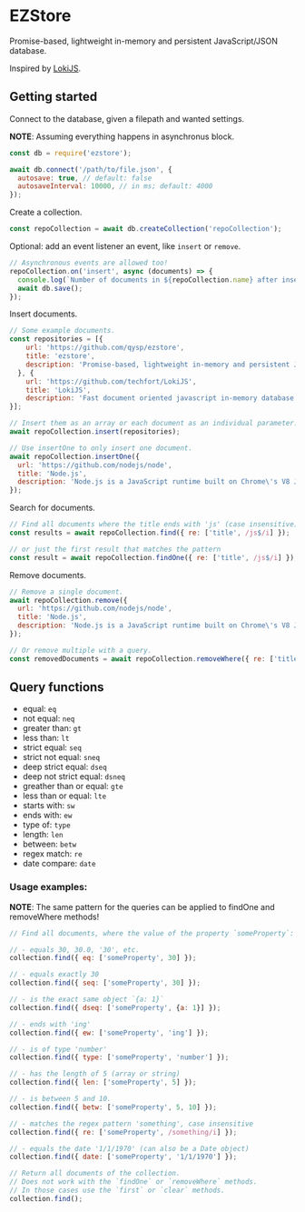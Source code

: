 # EZStore

Promise-based, lightweight in-memory and persistent JavaScript/JSON database.

Inspired by [LokiJS](https://github.com/techfort/LokiJS).

## Getting started

Connect to the database, given a filepath and wanted settings.

**NOTE**: Assuming everything happens in asynchronus block.

```js
const db = require('ezstore');

await db.connect('/path/to/file.json', {
  autosave: true, // default: false
  autosaveInterval: 10000, // in ms; default: 4000
});
```

Create a collection.
```js
const repoCollection = await db.createCollection('repoCollection');
```

Optional: add an event listener an event, like `insert` or `remove`.
```js
// Asynchronous events are allowed too!
repoCollection.on('insert', async (documents) => {
  console.log(`Number of documents in ${repoCollection.name} after insert: ${documents.length}`);
  await db.save();
});
```

Insert documents.
```js
// Some example documents.
const repositories = [{
    url: 'https://github.com/qysp/ezstore',
    title: 'ezstore',
    description: 'Promise-based, lightweight in-memory and persistent JavaScript/JSON database.'
  }, {
    url: 'https://github.com/techfort/LokiJS',
    title: 'LokiJS',
    description: 'Fast document oriented javascript in-memory database'
}];

// Insert them as an array or each document as an individual parameter.
await repoCollection.insert(repositories);

// Use insertOne to only insert one document.
await repoCollection.insertOne({
  url: 'https://github.com/nodejs/node',
  title: 'Node.js',
  description: 'Node.js is a JavaScript runtime built on Chrome\'s V8 JavaScript engine.'
});
```

Search for documents.
```js
// Find all documents where the title ends with 'js' (case insensitive)
const results = await repoCollection.find({ re: ['title', /js$/i] });

// or just the first result that matches the pattern
const result = await repoCollection.findOne({ re: ['title', /js$/i] });
```

Remove documents.
```js
// Remove a single document.
await repoCollection.remove({
  url: 'https://github.com/nodejs/node',
  title: 'Node.js',
  description: 'Node.js is a JavaScript runtime built on Chrome\'s V8 JavaScript engine.'
});

// Or remove multiple with a query.
const removedDocuments = await repoCollection.removeWhere({ re: ['title', /js$/i] });
```

## Query functions
  * equal: `eq`
  * not equal: `neq`
  * greater than: `gt`
  * less than: `lt`
  * strict equal: `seq`
  * strict not equal: `sneq`
  * deep strict equal: `dseq`
  * deep not strict equal: `dsneq`
  * greather than or equal: `gte`
  * less than or equal: `lte`
  * starts with: `sw`
  * ends with: `ew`
  * type of: `type`
  * length: `len`
  * between: `betw`
  * regex match: `re`
  * date compare: `date`

### Usage examples:

**NOTE**: The same pattern for the queries can be applied to findOne and removeWhere methods!
```js
// Find all documents, where the value of the property `someProperty`:

// - equals 30, 30.0, '30', etc.
collection.find({ eq: ['someProperty', 30] });

// - equals exactly 30
collection.find({ seq: ['someProperty', 30] });

// - is the exact same object `{a: 1}`
collection.find({ dseq: ['someProperty', {a: 1}] });

// - ends with 'ing'
collection.find({ ew: ['someProperty', 'ing'] });

// - is of type 'number'
collection.find({ type: ['someProperty', 'number'] });

// - has the length of 5 (array or string)
collection.find({ len: ['someProperty', 5] });

// - is between 5 and 10.
collection.find({ betw: ['someProperty', 5, 10] });

// - matches the regex pattern 'something', case insensitive
collection.find({ re: ['someProperty', /something/i] });

// - equals the date '1/1/1970' (can also be a Date object)
collection.find({ date: ['someProperty', '1/1/1970'] });

// Return all documents of the collection.
// Does not work with the `findOne` or `removeWhere` methods.
// In those cases use the `first` or `clear` methods.
collection.find();
```